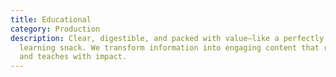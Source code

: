 ```yaml
---
title: Educational
category: Production
description: Clear, digestible, and packed with value—like a perfectly prepared
  learning snack. We transform information into engaging content that resonates
  and teaches with impact.
---
```

